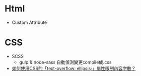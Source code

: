 # Html
* Custom Attribute

# CSS
* SCSS
  * gulp & node-sass 自動偵測變更compile成.css
* [如何使用CSS的「text-overflow: ellipsis;」屬性限制內容字數？](https://www.astralweb.com.tw/css-ellipsis/)